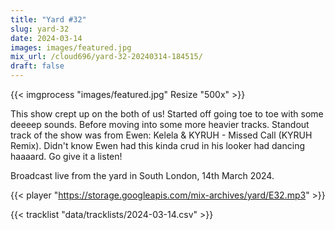 ```yaml
---
title: "Yard #32"
slug: yard-32
date: 2024-03-14
images: images/featured.jpg
mix_url: /cloud696/yard-32-20240314-184515/
draft: false
---
```


{{< imgprocess "images/featured.jpg" Resize "500x" >}}

This show crept up on the both of us! Started off going toe to toe with some deeeep sounds. 
Before moving into some more heavier tracks. Standout track of the show was from Ewen:
Kelela & KYRUH - Missed Call (KYRUH Remix). Didn't know Ewen had this kinda crud in his looker 
had dancing haaaard. Go give it a listen!

Broadcast live from the yard in South London, 14th March 2024.

{{< player "https://storage.googleapis.com/mix-archives/yard/E32.mp3" >}}

{{< tracklist "data/tracklists/2024-03-14.csv" >}}

